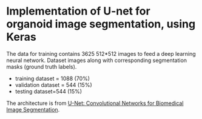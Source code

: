 # Implementation of U-net for organoid image segmentation, using Keras

The data for training contains 3625 512*512 images to feed a deep learning neural network. Dataset images along with corresponding segmentation masks (ground truth labels). 
* training dataset = 1088 (70%)
* validation dataset = 544 (15%)
* testing dataset=544 (15%)

The architecture is from [U-Net: Convolutional Networks for Biomedical Image Segmentation](https://lmb.informatik.uni-freiburg.de/people/ronneber/u-net/).


